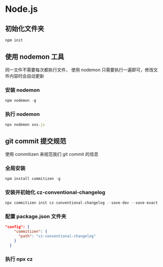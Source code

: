 # Node.js

## 初始化文件夹

```js
npm init
```

## 使用 nodemon 工具

同一文件不需要每次都执行文件， 使用 nodemon 只需要执行一遍即可，修改文件内容时会自动更新

### 安装 nodemon

```js
npm nodemon -g
```

### 执行 nodemon

```js
npx nodemon xxx.js
```

## git commit 提交规范

使用 commitizen 来规范我们 git commit 的信息

### 全局安装

```js
npm install commitizen -g
```

### 安装并初始化 cz-conventional-changelog

```js
npx commitizen init cz-conventional-changelog --save-dev --save-exact
```

### 配置 package.json 文件夹

```json
"config": {
    "commitizen": {
      "path": "cz-conventional-changelog"
    }
  }
```

### 执行 npx cz
